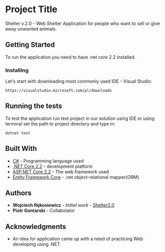 # Project Title

Shelter v.2.0 - Web Shelter Application for people who want to sell or give away unwanted animals.

## Getting Started

To run the application you need to have .net core 2.2 installed.


### Installing

Let's start with downloading most commonly used IDE - Visual Studio:

```
https://visualstudio.microsoft.com/pl/downloads
```


## Running the tests

To test the application run test project in our solution using IDE or using terminal set the path to project directory and type in:

```
dotnet test
```


## Built With

* [C#](https://docs.microsoft.com/pl-pl/dotnet/csharp/) - Programming language used
* [.NET Core 2.2](https://docs.microsoft.com/pl-pl/dotnet/core/) - development platform 
* [ASP.NET Core 2.2](https://docs.microsoft.com/pl-pl/aspnet/core/?view=aspnetcore-2.2) - The web framework used
* [Entity Framework Core](https://docs.microsoft.com/pl-pl/ef/core/) - .net object-relational mapper(ORM) 
## Authors

* **Wojciech Rękosiewicz** - *Initial work* - [Shelter2.0](https://github.com/WojciechRekosiewicz/Shelter2.0)
* **Piotr Gontarski** - Collabolator

## Acknowledgments

* An idea for application came up with a need of practicing Web developing using .NET. 

